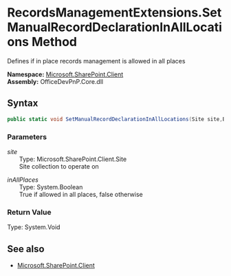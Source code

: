 # RecordsManagementExtensions.SetManualRecordDeclarationInAllLocations Method  
Defines if in place records management is allowed in all places  

**Namespace:** [Microsoft.SharePoint.Client](Microsoft.SharePoint.Client.md)  
**Assembly:** OfficeDevPnP.Core.dll  
## Syntax
```C#
public static void SetManualRecordDeclarationInAllLocations(Site site,Boolean inAllPlaces)
```
### Parameters
*site*  
&emsp;&emsp;Type: Microsoft.SharePoint.Client.Site  
&emsp;&emsp;Site collection to operate on  
  
*inAllPlaces*  
&emsp;&emsp;Type: System.Boolean  
&emsp;&emsp;True if allowed in all places, false otherwise  
  
### Return Value
Type: System.Void  

## See also
- [Microsoft.SharePoint.Client](Microsoft.SharePoint.Client.md)

